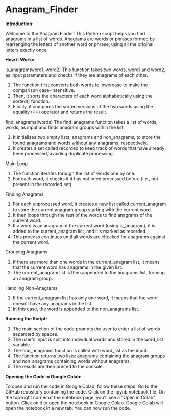 # Anagram_Finder
**Introduction:**

Welcome to the Anagram Finder! This Python script helps you find anagrams in a list of words. Anagrams are words or phrases formed by rearranging the letters of another word or phrase, using all the original letters exactly once.

**How it Works:**

is_anagram(word1, word2)
This function takes two words, word1 and word2, as input parameters and checks if they are anagrams of each other.
1. The function first converts both words to lowercase to make the comparison case-insensitive.
2. Then, it sorts the characters of each word alphabetically using the sorted() function.
3. Finally, it compares the sorted versions of the two words using the equality (==) operator and returns the result.
   
find_anagrams(words)
The find_anagrams function takes a list of words, words, as input and finds anagram groups within the list.
1. It initializes two empty lists, anagrams and non_anagrams, to store the found anagrams and words without any anagrams, respectively.
2. It creates a set called recorded to keep track of words that have already been processed, avoiding duplicate processing.
   
Main Loop
1. The function iterates through the list of words one by one.
2. For each word, it checks if it has not been processed before (i.e., not present in the recorded set).
   
Finding Anagrams
1. For each unprocessed word, it creates a new list called current_anagram to store the current anagram group starting with the current word.
2. It then loops through the rest of the words to find anagrams of the current word.
3. If a word is an anagram of the current word (using is_anagram), it is added to the current_anagram list, and it's marked as recorded.
4. This process continues until all words are checked for anagrams against the current word.
   
Grouping Anagrams
1. If there are more than one words in the current_anagram list, it means that the current word has anagrams in the given list.
2. The current_anagram list is then appended to the anagrams list, forming an anagram group.

Handling Non-Anagrams
1. If the current_anagram list has only one word, it means that the word doesn't have any anagrams in the list.
2. In this case, the word is appended to the non_anagrams list.

**Running the Script:**

1. The main section of the code prompts the user to enter a list of words separated by spaces.
2. The user's input is split into individual words and stored in the word_list variable.
3. The find_anagrams function is called with word_list as the input.
3. The function returns two lists: anagrams containing the anagram groups and non_anagrams containing words without anagrams.
4. The results are then printed to the console.

**Opening the Code in Google Colab:**

To open and run the code in Google Colab, follow these steps:
Go to the GitHub repository containing the code.
Click on the .ipynb notebook file.
On the top-right corner of the notebook page, you'll see a "Open in Colab" button. Click on it to open the notebook in Google Colab.
Google Colab will open the notebook in a new tab. You can now run the code.
